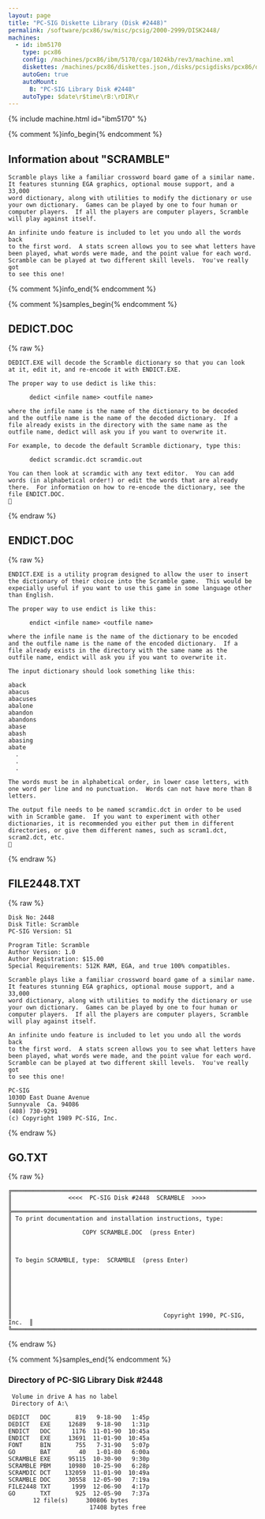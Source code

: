 ```yaml
---
layout: page
title: "PC-SIG Diskette Library (Disk #2448)"
permalink: /software/pcx86/sw/misc/pcsig/2000-2999/DISK2448/
machines:
  - id: ibm5170
    type: pcx86
    config: /machines/pcx86/ibm/5170/cga/1024kb/rev3/machine.xml
    diskettes: /machines/pcx86/diskettes.json,/disks/pcsigdisks/pcx86/diskettes.json
    autoGen: true
    autoMount:
      B: "PC-SIG Library Disk #2448"
    autoType: $date\r$time\rB:\rDIR\r
---
```


{% include machine.html id="ibm5170" %}

{% comment %}info_begin{% endcomment %}

## Information about "SCRAMBLE"

    Scramble plays like a familiar crossword board game of a similar name.
    It features stunning EGA graphics, optional mouse support, and a 33,000
    word dictionary, along with utilities to modify the dictionary or use
    your own dictionary.  Games can be played by one to four human or
    computer players.  If all the players are computer players, Scramble
    will play against itself.
    
    An infinite undo feature is included to let you undo all the words back
    to the first word.  A stats screen allows you to see what letters have
    been played, what words were made, and the point value for each word.
    Scramble can be played at two different skill levels.  You've really got
    to see this one!
{% comment %}info_end{% endcomment %}

{% comment %}samples_begin{% endcomment %}

## DEDICT.DOC

{% raw %}
```
DEDICT.EXE will decode the Scramble dictionary so that you can look
at it, edit it, and re-encode it with ENDICT.EXE.
 
The proper way to use dedict is like this:
 
      dedict <infile name> <outfile name>
 
where the infile name is the name of the dictionary to be decoded
and the outfile name is the name of the decoded dictionary.  If a
file already exists in the directory with the same name as the
outfile name, dedict will ask you if you want to overwrite it.
     
For example, to decode the default Scramble dictionary, type this:
 
      dedict scramdic.dct scramdic.out

You can then look at scramdic with any text editor.  You can add
words (in alphabetical order!) or edit the words that are already
there.  For information on how to re-encode the dictionary, see the
file ENDICT.DOC.

```
{% endraw %}

## ENDICT.DOC

{% raw %}
```
ENDICT.EXE is a utility program designed to allow the user to insert
the dictionary of their choice into the Scramble game.  This would be
expecially useful if you want to use this game in some language other
than English.

The proper way to use endict is like this:
 
      endict <infile name> <outfile name>
 
where the infile name is the name of the dictionary to be encoded
and the outfile name is the name of the encoded dictionary.  If a
file already exists in the directory with the same name as the
outfile name, endict will ask you if you want to overwrite it.

The input dictionary should look something like this:

aback
abacus
abacuses
abalone
abandon
abandons
abase
abash
abasing
abate
  .
  .
  .

The words must be in alphabetical order, in lower case letters, with 
one word per line and no punctuation.  Words can not have more than 8
letters.

The output file needs to be named scramdic.dct in order to be used
with in Scramble game.  If you want to experiment with other
dictionaries, it is recommended you either put them in different
directories, or give them different names, such as scram1.dct,
scram2.dct, etc.

```
{% endraw %}

## FILE2448.TXT

{% raw %}
```
Disk No: 2448                                                           
Disk Title: Scramble                                                    
PC-SIG Version: S1                                                      
                                                                        
Program Title: Scramble                                                 
Author Version: 1.0                                                     
Author Registration: $15.00                                             
Special Requirements: 512K RAM, EGA, and true 100% compatibles.         
                                                                        
Scramble plays like a familiar crossword board game of a similar name.  
It features stunning EGA graphics, optional mouse support, and a 33,000 
word dictionary, along with utilities to modify the dictionary or use   
your own dictionary.  Games can be played by one to four human or       
computer players.  If all the players are computer players, Scramble    
will play against itself.                                               
                                                                        
An infinite undo feature is included to let you undo all the words back 
to the first word.  A stats screen allows you to see what letters have  
been played, what words were made, and the point value for each word.   
Scramble can be played at two different skill levels.  You've really got
to see this one!                                                        
                                                                        
PC-SIG                                                                  
1030D East Duane Avenue                                                 
Sunnyvale  Ca. 94086                                                    
(408) 730-9291                                                          
(c) Copyright 1989 PC-SIG, Inc.                                         
```
{% endraw %}

## GO.TXT

{% raw %}
```
╔═════════════════════════════════════════════════════════════════════════╗
║                <<<<  PC-SIG Disk #2448  SCRAMBLE  >>>>                  ║
╠═════════════════════════════════════════════════════════════════════════╣
║ To print documentation and installation instructions, type:             ║
║                    COPY SCRAMBLE.DOC  (press Enter)                     ║
║                                                                         ║
║ To begin SCRAMBLE, type:  SCRAMBLE  (press Enter)                       ║
║                                                                         ║
║                                                                         ║
║                                                                         ║
║                                           Copyright 1990, PC-SIG, Inc.  ║
╚═════════════════════════════════════════════════════════════════════════╝
```
{% endraw %}

{% comment %}samples_end{% endcomment %}

### Directory of PC-SIG Library Disk #2448

     Volume in drive A has no label
     Directory of A:\

    DEDICT   DOC       819   9-18-90   1:45p
    DEDICT   EXE     12689   9-18-90   1:31p
    ENDICT   DOC      1176  11-01-90  10:45a
    ENDICT   EXE     13691  11-01-90  10:45a
    FONT     BIN       755   7-31-90   5:07p
    GO       BAT        40   1-01-80   6:00a
    SCRAMBLE EXE     95115  10-30-90   9:30p
    SCRAMBLE PBM     10980  10-25-90   6:28p
    SCRAMDIC DCT    132059  11-01-90  10:49a
    SCRAMBLE DOC     30558  12-05-90   7:19a
    FILE2448 TXT      1999  12-06-90   4:17p
    GO       TXT       925  12-05-90   7:37a
           12 file(s)     300806 bytes
                           17408 bytes free
